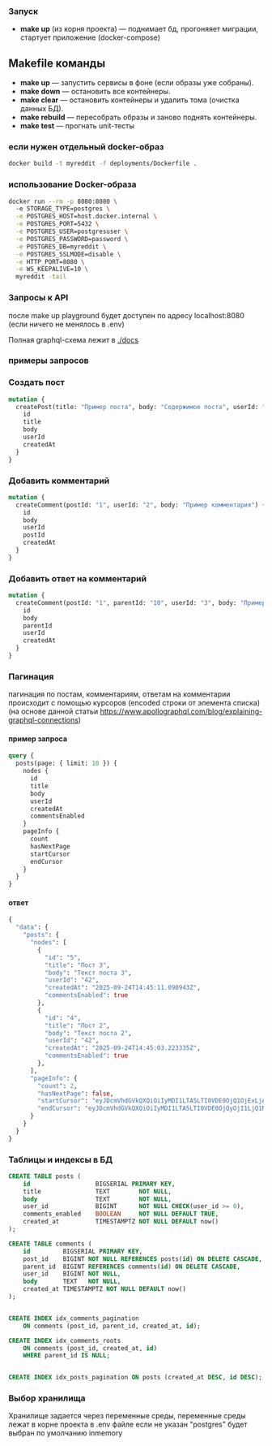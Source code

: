 
### Запуск
- **make up** (из корня проекта) — поднимает бд, прогоняяет миграции, стартует приложение (docker-compose)


## Makefile команды

- **make up** — запустить сервисы в фоне (если образы уже собраны).  
- **make down** — остановить все контейнеры.  
- **make clear** — остановить контейнеры и удалить тома (очистка данных БД).  
- **make rebuild** — пересобрать образы и заново поднять контейнеры.  
- **make test** — прогнать unit-тесты


### если нужен отдельный docker-образ

```bash
docker build -t myreddit -f deployments/Dockerfile .
```


### использование Docker-образа

```bash
docker run --rm -p 8080:8080 \                                                                   
  -e STORAGE_TYPE=postgres \
  -e POSTGRES_HOST=host.docker.internal \
  -e POSTGRES_PORT=5432 \
  -e POSTGRES_USER=postgresuser \
  -e POSTGRES_PASSWORD=password \
  -e POSTGRES_DB=myreddit \
  -e POSTGRES_SSLMODE=disable \
  -e HTTP_PORT=8080 \
  -e WS_KEEPALIVE=10 \
  myreddit -tail
```


### Запросы к API
после make up playground будет доступен по адресу localhost:8080 (если ничего не менялось в .env)

Полная graphql-схема лежит в [./docs](./docs/schema.graphqls)


### примеры запросов

### Создать пост
```graphql
mutation {
  createPost(title: "Пример поста", body: "Содержимое поста", userId: "1") {
    id
    title
    body
    userId
    createdAt
  }
}
```

### Добавить комментарий
```graphql
mutation {
  createComment(postId: "1", userId: "2", body: "Пример комментария") {
    id
    body
    userId
    postId
    createdAt
  }
}
```


### Добавить ответ на  комментарий
```graphql
mutation {
  createComment(postId: "1", parentId: "10", userId: "3", body: "Пример ответа") {
    id
    body
    parentId
    userId
    createdAt
  }
}
```


### Пагинация
пагинация по постам, комментариям, ответам на комментарии происходит с помощью курсоров (encoded строки от элемента списка)  
(на основе данной статьи https://www.apollographql.com/blog/explaining-graphql-connections)  


#### пример запроса
```graphql
query {
  posts(page: { limit: 10 }) {
    nodes {
      id
      title
      body
      userId
      createdAt
      commentsEnabled
    }
    pageInfo {
      count
      hasNextPage
      startCursor
      endCursor
    }
  }
}
```


#### ответ
```graphql
{
  "data": {
    "posts": {
      "nodes": [
        {
          "id": "5",
          "title": "Пост 3",
          "body": "Текст поста 3",
          "userId": "42",
          "createdAt": "2025-09-24T14:45:11.090943Z",
          "commentsEnabled": true
        },
        {
          "id": "4",
          "title": "Пост 2",
          "body": "Текст поста 2",
          "userId": "42",
          "createdAt": "2025-09-24T14:45:03.223335Z",
          "commentsEnabled": true
        },
      ],
      "pageInfo": {
        "count": 2,
        "hasNextPage": false,
        "startCursor": "eyJDcmVhdGVkQXQiOiIyMDI1LTA5LTI0VDE0OjQ1OjExLjA5MDk0M1oiLCJJRCI6NX0=",
        "endCursor": "eyJDcmVhdGVkQXQiOiIyMDI1LTA5LTI0VDE0OjQyOjI1LjQ1NzM5M1oiLCJJRCI6MX0="
      }
    }
  }
}
```




### Таблицы и индексы в БД
```sql
CREATE TABLE posts (
    id                  BIGSERIAL PRIMARY KEY,
    title               TEXT        NOT NULL,
    body                TEXT        NOT NULL,
    user_id             BIGINT      NOT NULL CHECK(user_id >= 0),
    comments_enabled    BOOLEAN     NOT NULL DEFAULT TRUE,
    created_at          TIMESTAMPTZ NOT NULL DEFAULT now()
);

CREATE TABLE comments (
    id         BIGSERIAL PRIMARY KEY,
    post_id    BIGINT NOT NULL REFERENCES posts(id) ON DELETE CASCADE,
    parent_id  BIGINT REFERENCES comments(id) ON DELETE CASCADE,
    user_id    BIGINT NOT NULL,                
    body       TEXT   NOT NULL,
    created_at TIMESTAMPTZ NOT NULL DEFAULT now()
);


CREATE INDEX idx_comments_pagination
    ON comments (post_id, parent_id, created_at, id);

CREATE INDEX idx_comments_roots
    ON comments (post_id, created_at, id)
    WHERE parent_id IS NULL;


CREATE INDEX idx_posts_pagination ON posts (created_at DESC, id DESC);
```



### Выбор хранилища
Хранилище задается через переменные среды, переменные среды лежат в корне проекта в .env файле
если не указан "postgres" будет выбран по умолчанию inmemory


